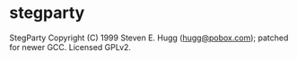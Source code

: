 stegparty
=========

StegParty Copyright (C) 1999 Steven E. Hugg (hugg@pobox.com); patched for newer GCC. Licensed GPLv2.
